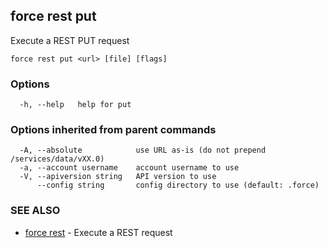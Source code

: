 ## force rest put

Execute a REST PUT request

```
force rest put <url> [file] [flags]
```

### Options

```
  -h, --help   help for put
```

### Options inherited from parent commands

```
  -A, --absolute            use URL as-is (do not prepend /services/data/vXX.0)
  -a, --account username    account username to use
  -V, --apiversion string   API version to use
      --config string       config directory to use (default: .force)
```

### SEE ALSO

* [force rest](force_rest.md)	 - Execute a REST request

